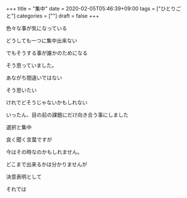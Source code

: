 +++
title = "集中"
date = 2020-02-05T05:46:39+09:00
tags = ["ひとりごと"]
categories = [""]
draft = false
+++

色々な事が気になっている

どうしても一つに集中出来ない

でもそうする事が誰かのためになる

そう思っていました。

あながち間違いではない

そう思いたい

けれでどそうじゃないかもしれない

いったん、目の前の課題にだけ向き合う事にしました

選択と集中

良く聞く言葉ですが

今はその時なのかもしれません。

どこまで出来るかは分かりませんが

決意表明として

それでは
